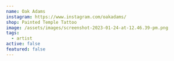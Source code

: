 ```yaml
---
name: Oak Adams
instagram: https://www.instagram.com/oakadams/
shop: Painted Temple Tattoo
image: /assets/images/screenshot-2023-01-24-at-12.46.39-pm.png
tags:
  - artist
active: false
featured: false
---
```

